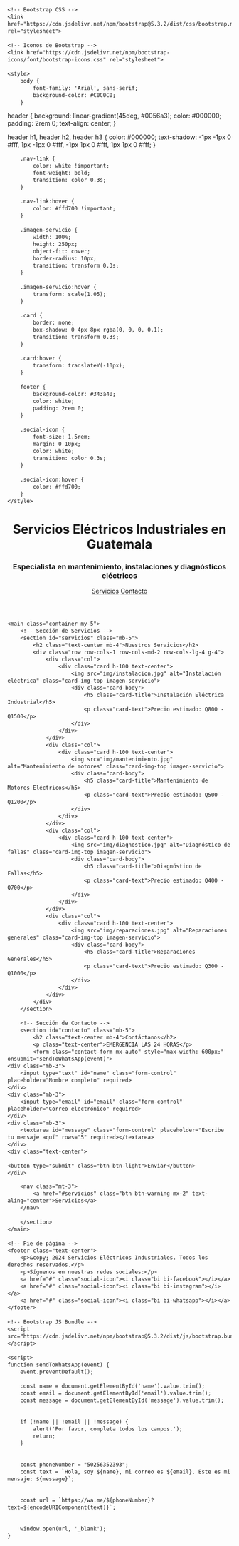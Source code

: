 
<html lang="es">

<head>
    <meta charset="UTF-8">
    <meta name="viewport" content="width=device-width, initial-scale=1.0">
    <title>Servicios Eléctricos Industriales</title>

    <!-- Bootstrap CSS -->
    <link href="https://cdn.jsdelivr.net/npm/bootstrap@5.3.2/dist/css/bootstrap.min.css" rel="stylesheet">

    <!-- Iconos de Bootstrap -->
    <link href="https://cdn.jsdelivr.net/npm/bootstrap-icons/font/bootstrap-icons.css" rel="stylesheet">

    <style>
        body {
            font-family: 'Arial', sans-serif;
            background-color: #C0C0C0;
        }


header {
    background: linear-gradient(45deg, #0056a3);
    color: #000000;
    padding: 2rem 0;
    text-align: center;
}


header h1, 
header h2, 
header h3 {
    color: #000000;
    text-shadow: 
        -1px -1px 0 #fff, 
        1px -1px 0 #fff,
        -1px 1px 0 #fff,
        1px 1px 0 #fff;
}



        .nav-link {
            color: white !important;
            font-weight: bold;
            transition: color 0.3s;
        }

        .nav-link:hover {
            color: #ffd700 !important;
        }

        .imagen-servicio {
            width: 100%;
            height: 250px;
            object-fit: cover;
            border-radius: 10px;
            transition: transform 0.3s;
        }

        .imagen-servicio:hover {
            transform: scale(1.05);
        }

        .card {
            border: none;
            box-shadow: 0 4px 8px rgba(0, 0, 0, 0.1);
            transition: transform 0.3s;
        }

        .card:hover {
            transform: translateY(-10px);
        }

        footer {
            background-color: #343a40;
            color: white;
            padding: 2rem 0;
        }

        .social-icon {
            font-size: 1.5rem;
            margin: 0 10px;
            color: white;
            transition: color 0.3s;
        }

        .social-icon:hover {
            color: #ffd700;
        }
    </style>
</head>

<body>
    <header class="text-center">
        <h1>Servicios Eléctricos Industriales en Guatemala</h1>
        <h3>Especialista en mantenimiento, instalaciones y diagnósticos eléctricos</h3>
        <nav class="mt-3">
            <a href="#servicios" class="btn btn-success mx-2">Servicios</a>
            <a href="#contacto" class="btn btn-success mx-2">Contacto</a>
        </nav>
    </header>

    <main class="container my-5">
        <!-- Sección de Servicios -->
        <section id="servicios" class="mb-5">
            <h2 class="text-center mb-4">Nuestros Servicios</h2>
            <div class="row row-cols-1 row-cols-md-2 row-cols-lg-4 g-4">
                <div class="col">
                    <div class="card h-100 text-center">
                        <img src="img/instalacion.jpg" alt="Instalación eléctrica" class="card-img-top imagen-servicio">
                        <div class="card-body">
                            <h5 class="card-title">Instalación Eléctrica Industrial</h5>
                            <p class="card-text">Precio estimado: Q800 - Q1500</p>
                        </div>
                    </div>
                </div>
                <div class="col">
                    <div class="card h-100 text-center">
                        <img src="img/mantenimiento.jpg" alt="Mantenimiento de motores" class="card-img-top imagen-servicio">
                        <div class="card-body">
                            <h5 class="card-title">Mantenimiento de Motores Eléctricos</h5>
                            <p class="card-text">Precio estimado: Q500 - Q1200</p>
                        </div>
                    </div>
                </div>
                <div class="col">
                    <div class="card h-100 text-center">
                        <img src="img/diagnostico.jpg" alt="Diagnóstico de fallas" class="card-img-top imagen-servicio">
                        <div class="card-body">
                            <h5 class="card-title">Diagnóstico de Fallas</h5>
                            <p class="card-text">Precio estimado: Q400 - Q700</p>
                        </div>
                    </div>
                </div>
                <div class="col">
                    <div class="card h-100 text-center">
                        <img src="img/reparaciones.jpg" alt="Reparaciones generales" class="card-img-top imagen-servicio">
                        <div class="card-body">
                            <h5 class="card-title">Reparaciones Generales</h5>
                            <p class="card-text">Precio estimado: Q300 - Q1000</p>
                        </div>
                    </div>
                </div>
            </div>
        </section>

        <!-- Sección de Contacto -->
        <section id="contacto" class="mb-5">
            <h2 class="text-center mb-4">Contáctanos</h2>
            <p class="text-center">EMERGENCIA LAS 24 HORAS</p>
            <form class="contact-form mx-auto" style="max-width: 600px;" onsubmit="sendToWhatsApp(event)">
    <div class="mb-3">
        <input type="text" id="name" class="form-control" placeholder="Nombre completo" required>
    </div>
    <div class="mb-3">
        <input type="email" id="email" class="form-control" placeholder="Correo electrónico" required>
    </div>
    <div class="mb-3">
        <textarea id="message" class="form-control" placeholder="Escribe tu mensaje aquí" rows="5" required></textarea>
    </div>
    <div class="text-center">

    <button type="submit" class="btn btn-light">Enviar</button>
    </div>
</form>

        <nav class="mt-3">
            <a href="#servicios" class="btn btn-warning mx-2" text-aling="center">Servicios</a>
        </nav>

        </section>
    </main>

    <!-- Pie de página -->
    <footer class="text-center">
        <p>&copy; 2024 Servicios Eléctricos Industriales. Todos los derechos reservados.</p>
        <p>Síguenos en nuestras redes sociales:</p>
        <a href="#" class="social-icon"><i class="bi bi-facebook"></i></a>
        <a href="#" class="social-icon"><i class="bi bi-instagram"></i></a>
        <a href="#" class="social-icon"><i class="bi bi-whatsapp"></i></a>
    </footer>

    <!-- Bootstrap JS Bundle -->
    <script src="https://cdn.jsdelivr.net/npm/bootstrap@5.3.2/dist/js/bootstrap.bundle.min.js"></script>

    <script>
    function sendToWhatsApp(event) {
        event.preventDefault();
        
        const name = document.getElementById('name').value.trim();
        const email = document.getElementById('email').value.trim();
        const message = document.getElementById('message').value.trim();

        
        if (!name || !email || !message) {
            alert('Por favor, completa todos los campos.');
            return;
        }

        
        const phoneNumber = "50256352393"; 
        const text = `Hola, soy ${name}, mi correo es ${email}. Este es mi mensaje: ${message}`;

        
        const url = `https://wa.me/${phoneNumber}?text=${encodeURIComponent(text)}`;

        
        window.open(url, '_blank');
    }
</script>

</body>

</html>
